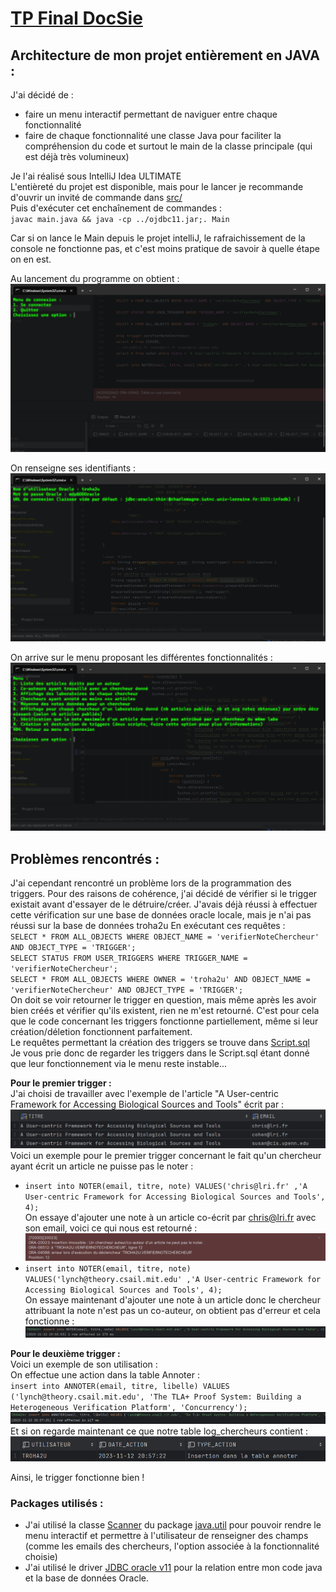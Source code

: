 # [TP Final DocSie](/)


## Architecture de mon projet entièrement en JAVA : 
J'ai décidé de : 
- faire un menu interactif permettant de naviguer entre chaque fonctionnalité   
- faire de chaque fonctionnalité une classe Java pour faciliter la compréhension du code et surtout le main de la classe principale (qui est déjà très volumineux)  


Je l'ai réalisé sous IntelliJ Idea ULTIMATE  
L'entièreté du projet est disponible, mais pour le lancer je recommande d'ouvrir un invité de commande dans [src/](/src)  
Puis d'exécuter cet enchaînement de commandes :  
`javac main.java && java -cp ../ojdbc11.jar;. Main`


Car si on lance le Main depuis le projet intelliJ, le rafraichissement de la console ne fonctionne pas, et c'est moins pratique de savoir à quelle étape on en est.

Au lancement du programme on obtient : 
![image menuConnexion](images/menuConnection.png)

On renseigne ses identifiants :
![imageIdentifiants](images/identifiantsConnexion.png)

On arrive sur le menu proposant les différentes fonctionnalités : 
![image menuFonctionnalites](images/menuFonctionnalites.png)


## Problèmes rencontrés : 
J'ai cependant rencontré un problème lors de la programmation des triggers.
Pour des raisons de cohérence, j'ai décidé de vérifier si le trigger existait avant d'essayer de le détruire/créer.
J'avais déjà réussi à effectuer cette vérification sur une base de données oracle locale, mais je n'ai pas réussi sur la base de données troha2u
En exécutant ces requêtes :  
`SELECT * FROM ALL_OBJECTS WHERE OBJECT_NAME = 'verifierNoteChercheur' AND OBJECT_TYPE = 'TRIGGER';`  
`SELECT STATUS FROM USER_TRIGGERS WHERE TRIGGER_NAME = 'verifierNoteChercheur';`  
`SELECT * FROM ALL_OBJECTS WHERE OWNER = 'troha2u' AND OBJECT_NAME = 'verifierNoteChercheur' AND OBJECT_TYPE = 'TRIGGER';`  
On doit se voir retourner le trigger en question, mais même après les avoir bien créés et vérifier qu'ils existent, rien ne m'est retourné.
C'est pour cela que le code concernant les triggers fonctionne partiellement, même si leur création/déletion fonctionnent parfaitement.  
Le requêtes permettant la création des triggers se trouve dans [Script.sql](Script.sql)  
Je vous prie donc de regarder les triggers dans le Script.sql étant donné que leur fonctionnement via le menu reste instable...  


**Pour le premier trigger :**  
J'ai choisi de travailler avec l'exemple de l'article "A User-centric Framework for Accessing Biological Sources and Tools" écrit par :  
![Article User Centric...](images/userCentric.png)
Voici un exemple pour le premier trigger concernant le fait qu'un chercheur ayant écrit un article ne puisse pas le noter :  
- `insert into NOTER(email, titre, note) VALUES('chris@lri.fr' ,'A User-centric Framework for Accessing Biological Sources and Tools', 4);`  
On essaye d'ajouter une note à un article co-écrit par chris@lri.fr avec son email, voici ce qui nous est retourné :  
![erreur d'insertion dans la table Noter](images/erreurInsertionTrigger.png)    
- `insert into NOTER(email, titre, note) VALUES('lynch@theory.csail.mit.edu' ,'A User-centric Framework for Accessing Biological Sources and Tools', 4);`  
On essaye maintenant d'ajouter une note à un article donc le chercheur attribuant la note n'est pas un co-auteur, on obtient pas d'erreur et cela fonctionne :  
![succes insertion dans la table Noter](images/succesInsertion.png)  


**Pour le deuxième trigger :**  
Voici un exemple de son utilisation :  
On effectue une action dans la table Annoter :  
`insert into ANNOTER(email, titre, libelle) VALUES ('lynch@theory.csail.mit.edu', 'The TLA+ Proof System: Building a Heterogeneous Verification Platform', 'Concurrency');`
![image insertionAnnoter](images/insertAnnoter.png)  
Et si on regarde maintenant ce que notre table log_chercheurs contient :  
![image table log_chercheurs](images/resLogChercheurs.png)  

Ainsi, le trigger fonctionne bien !


### Packages utilisés :
- J'ai utilisé la classe [Scanner](https://docs.oracle.com/javase/8/docs/api/java/util/Scanner.html) du package [java.util](https://docs.oracle.com/javase/8/docs/api/java/util/package-summary.html) pour pouvoir rendre le menu interactif et permettre à l'utilisateur de renseigner des champs (comme les emails des chercheurs, l'option associée à la fonctionnalité choisie)  
- J'ai utilisé le driver [JDBC oracle v11](https://download.oracle.com/otn-pub/otn_software/jdbc/233/ojdbc11.jar) pour la relation entre mon code java et la base de données Oracle.



